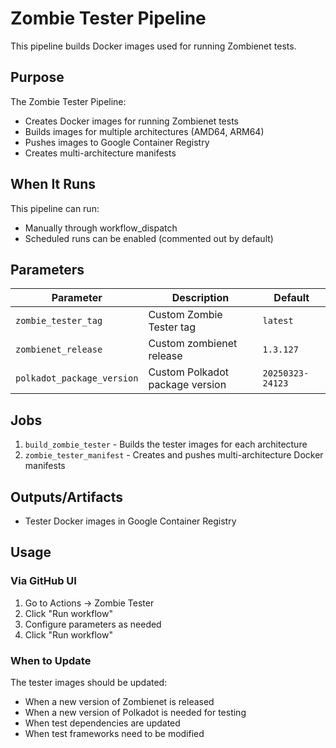 # Zombie Tester Pipeline

This pipeline builds Docker images used for running Zombienet tests.

## Purpose

The Zombie Tester Pipeline:
- Creates Docker images for running Zombienet tests
- Builds images for multiple architectures (AMD64, ARM64)
- Pushes images to Google Container Registry
- Creates multi-architecture manifests

## When It Runs

This pipeline can run:
- Manually through workflow_dispatch
- Scheduled runs can be enabled (commented out by default)

## Parameters

| Parameter | Description | Default |
|-----------|-------------|---------|
| `zombie_tester_tag` | Custom Zombie Tester tag | `latest` |
| `zombienet_release` | Custom zombienet release | `1.3.127` |
| `polkadot_package_version` | Custom Polkadot package version | `20250323-24123` |

## Jobs

1. `build_zombie_tester` - Builds the tester images for each architecture
2. `zombie_tester_manifest` - Creates and pushes multi-architecture Docker manifests

## Outputs/Artifacts

- Tester Docker images in Google Container Registry

## Usage

### Via GitHub UI

1. Go to Actions → Zombie Tester
2. Click "Run workflow"
3. Configure parameters as needed
4. Click "Run workflow"

### When to Update

The tester images should be updated:
- When a new version of Zombienet is released
- When a new version of Polkadot is needed for testing
- When test dependencies are updated
- When test frameworks need to be modified
